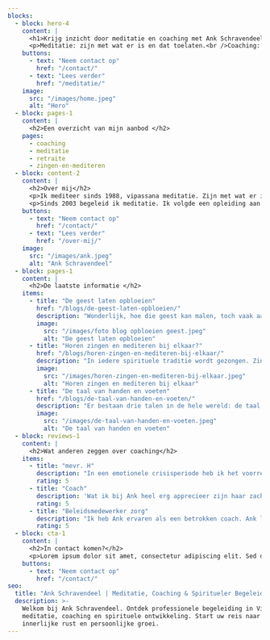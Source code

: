 ```yaml
---
blocks:
  - block: hero-4
    content: |
      <h1>Krijg inzicht door meditatie en coaching met Ank Schravendeel</h1>
      <p>Meditatie: zijn met wat er is en dat toelaten.<br />Coaching: je ervaring geeft inzicht en je leert je er toe verhouden.</p>
    buttons:
      - text: "Neem contact op"
        href: "/contact/"
      - text: "Lees verder"
        href: "/meditatie/"
    image:
      src: "/images/home.jpeg"
      alt: "Hero"
  - block: pages-1
    content: |
      <h2>Een overzicht van mijn aanbod </h2>
    pages:
      - coaching
      - meditatie
      - retraite
      - zingen-en-mediteren
  - block: content-2
    content: |
      <h2>Over mij</h2>
      <p>Ik mediteer sinds 1988, vipassana meditatie. Zijn met wat er is, toelaten, ontdekken. Dat is de basis om als meditatie begeleider en als coach te werken.</p>
      <p>Sinds 2003 begeleid ik meditatie. Ik volgde een opleiding aan de School voor Coaching, en sinds 2005 heb ik een coachingspraktijk.</p>
    buttons:
      - text: "Neem contact op"
        href: "/contact/"
      - text: "Lees verder"
        href: "/over-mij/"
    image:
      src: "/images/ank.jpeg"
      alt: "Ank Schravendeel"
  - block: pages-1
    content: |
      <h2>De laatste informatie </h2>
    items:
      - title: "De geest laten opbloeien"
        href: "/blogs/de-geest-laten-opbloeien/"
        description: "Wonderlijk, hoe die geest kan malen, toch vaak aangejaagd door bezorgdheid. En hoe die geest zich kan ontwikkelen, kan opbloeien."
        image:
          src: "/images/foto blog opbloeien geest.jpeg"
          alt: "De geest laten opbloeien"
      - title: "Horen zingen en mediteren bij elkaar?"
        href: "/blogs/horen-zingen-en-mediteren-bij-elkaar/"
        description: "In iedere spirituele traditie wordt gezongen. Zingen opent het hart, het resoneert in het lichaam, het harmoniseert de geest."
        image:
          src: "/images/horen-zingen-en-mediteren-bij-elkaar.jpeg"
          alt: "Horen zingen en mediteren bij elkaar"
      - title: "De taal van handen en voeten"
        href: "/blogs/de-taal-van-handen-en-voeten/"
        description: "Er bestaan drie talen in de hele wereld: de taal van stilte, de taal van handen, de taal van woorden."
        image:
          src: "/images/de-taal-van-handen-en-voeten.jpeg"
          alt: "De taal van handen en voeten"
  - block: reviews-1
    content: |
      <h2>Wat anderen zeggen over coaching</h2>
    items:
      - title: "mevr. H"
        description: "In een emotionele crisisperiode heb ik het voorrecht gehad gecoacht te worden door Ank. Ik kan met volle overtuiging zeggen dat dat een transformerende ervaring is geweest. Ik voelde me altijd op mijn gemak tijdens onze sessies en kon mijn diepste gevoelens en gedachten delen. Dankzij een niet-oordelende aanwezigheid, een meelevende blik, vanuit een ander perspectief en vooral: door de juiste open vragen te stellen, kwam ik tot dieper inzicht in mezelf."
        rating: 5
      - title: "Coach"
        description: 'Wat ik bij Ank heel erg apprecieer zijn haar zacht luisterend oor en scherpe kijk. Zij doorziet haarfijn waar de "knobbel" zit, stelt precies de vragen die ertoe doen en nodigt je zo op een heel vriendelijke en aanmoedigende manier uit om de dingen vanuit een andere hoek te bekijken, die verruimend en inzichtelijk werkt. Ik voel veel dankbaarheid voor alle gesprekken die we hadden.'
        rating: 5
      - title: "Beleidsmedewerker zorg"
        description: "Ik heb Ank ervaren als een betrokken coach. Ank liet mij eigenaar zijn en blijven van mijn eigen vraag. Ze hielp me om mijn eigen antwoorden te vinden. Ze maakte daarbij gebruik van verschillende technieken die ze op de juiste momenten wist in te zetten, zoals opstellingen en voice dialogue. Na een aantal sessies kon ik keuzes maken waarmee ik weer verder kon op mijn levenspad."
        rating: 5
  - block: cta-1
    content: |
      <h2>In contact komen?</h2>
      <p>Lorem ipsum dolor sit amet, consectetur adipiscing elit. Sed do eiusmod tempor incididunt ut labore et dolore magna aliqua.</p>
    buttons:
      - text: "Neem contact op"
        href: "/contact/"
seo:
  title: "Ank Schravendeel | Meditatie, Coaching & Spiritueler Begeleiding"
  description: >-
    Welkom bij Ank Schravendeel. Ontdek professionele begeleiding in Vipassana
    meditatie, coaching en spirituele ontwikkeling. Start uw reis naar
    innerlijke rust en persoonlijke groei.
---
```

